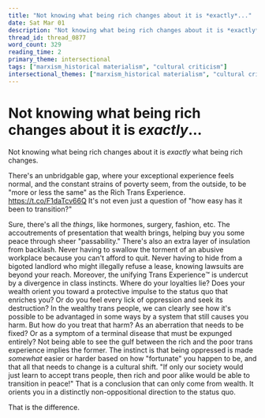 ```yaml
---
title: "Not knowing what being rich changes about it is *exactly*..."
date: Sat Mar 01
description: "Not knowing what being rich changes about it is *exactly* what being rich changes."
thread_id: thread_0877
word_count: 329
reading_time: 2
primary_theme: intersectional
tags: ["marxism_historical materialism", "cultural criticism"]
intersectional_themes: ["marxism_historical materialism", "cultural criticism"]
---
```


# Not knowing what being rich changes about it is *exactly*...

Not knowing what being rich changes about it is *exactly* what being rich changes.

There's an unbridgable gap, where your exceptional experience feels normal, and the constant strains of poverty seem, from the outside, to be "more or less the same" as the Rich Trans Experience. https://t.co/F1daTcv66Q It's not even just a question of "how easy has it been to transition?"

Sure, there's all the *things*, like hormones, surgery, fashion, etc. The accoutrements of presentation that wealth brings, helping buy you some peace through sheer "passability." There's also an extra layer of insulation from backlash. Never having to swallow the torment of an abusive workplace because you can't afford to quit. Never having to hide from a bigoted landlord who might illegally refuse a lease, knowing lawsuits are beyond your reach. Moreover, the unifying Trans Experience™️ is undercut by a divergence in class instincts. Where do your loyalties lie? Does your wealth orient you toward a protective impulse to the status quo that enriches you? Or do you feel every lick of oppression and seek its destruction? In the wealthy trans people, we can clearly see how it's possible to be advantaged in some ways by a system that still causes you harm. But how do you treat that harm? As an aberration that needs to be fixed? Or as a symptom of a terminal disease that must be expunged entirely? Not being able to see the gulf between the rich and the poor trans experience implies the former. The instinct is that being oppressed is made *somewhat* easier or harder based on how "fortunate" you happen to be, and that all that needs to change is a cultural shift. "If only our society would just learn to accept trans people, then rich and poor alike would be able to transition in peace!" That is a conclusion that can only come from wealth. It orients you in a distinctly non-oppositional direction to the status quo.

That is the difference.